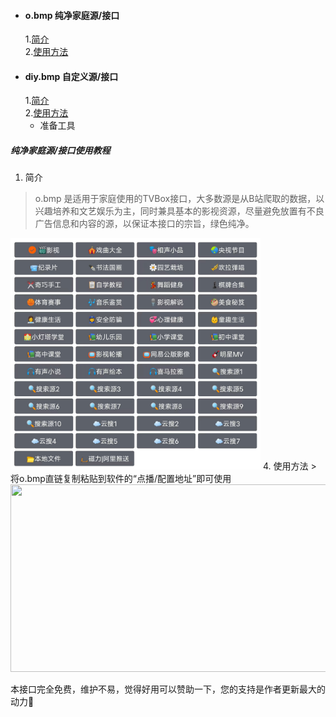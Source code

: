 * #### o.bmp 纯净家庭源/接口
  1.<a href="#o1">简介</a>  
  2.<a href="#o2">使用方法</a>
* #### diy.bmp 自定义源/接口
  1.<a href="#o3">简介</a>  
  2.<a href="#o4">使用方法</a>
    - 准备工具

##### 纯净家庭源/接口使用教程
1. <a id="o1">简介</a>
> o.bmp 是适用于家庭使用的TVBox接口，大多数源是从B站爬取的数据，以兴趣培养和文艺娱乐为主，同时兼具基本的影视资源，尽量避免放置有不良广告信息和内容的源，以保证本接口的宗旨，绿色纯净。  
<img src="https://raw.githubusercontent.com/HiTang123/abc/main/o家庭源概览.png" style="width:400px;height:370px;" />  
4. <a id="o2">使用方法</a>
> 将o.bmp直链复制粘贴到软件的“点播/配置地址”即可使用  
<img src="https://agit.ai/cacifer/xyz/raw/branch/master/img/示例.jpg" style="width:600px;height:300px;" />  





本接口完全免费，维护不易，觉得好用可以赞助一下，您的支持是作者更新最大的动力🌹
